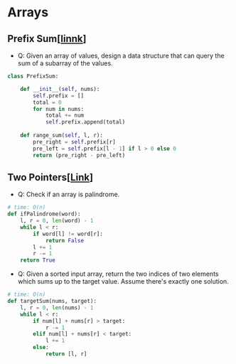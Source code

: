 # Arrays

## Prefix Sum[[linnk](https://neetcode.io/courses/advanced-algorithms/4)]
- Q: Given an array of values, design a data structure that can query the sum of a subarray of the values.

```python
class PrefixSum:

    def __init__(self, nums):
        self.prefix = []
        total = 0
        for num in nums:
            total += num
            self.prefix.append(total)
    
    def range_sum(self, l, r):
        pre_right = self.prefix[r]
        pre_left = self.prefix[l - 1] if l > 0 else 0
        return (pre_right - pre_left)
```

## Two Pointers[[Link](https://neetcode.io/courses/advanced-algorithms/3)]
- Q: Check if an array is palindrome.
```python
# time: O(n)
def ifPalindrome(word):
    l, r = 0, len(word) - 1
    while l < r:
        if word[l] != word[r]:
            return False
        l += 1
        r -= 1
    return True
```

- Q: Given a sorted input array, return the two indices of two elements which sums up to the target value. Assume there's exactly one solution.
```python
# time: O(n)
def targetSum(nums, target):
    l, r = 0, len(nums) - 1
    while l < r:
        if num[l] + nums[r] > target:
            r -= 1
        elif num[l] + nums[r] < target:
            l += 1
        else:
            return [l, r]
```